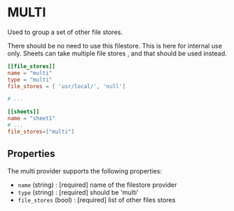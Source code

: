 # MULTI

Used to group a set of other file stores.

There should be no need to use this filestore. This is here
for internal use only. Sheets can take multiple file stores
, and that should be used instead. 

```toml
[[file_stores]]
name = "multi"
type = "multi"
file_stores = [ 'usr/local/', 'null']

# ...

[[sheets]]
name = "sheet1"
# ...
file_stores=["multi"]
```

## Properties

The multi provider supports the following properties:

* `name` (string) : [required] name of the filestore provider
* `type` (string) : [required] should be 'multi'
* `file_stores` (bool) : [required] list of other files stores